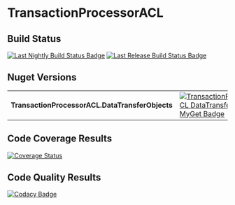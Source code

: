 # TransactionProcessorACL 

## Build Status

[![Last Nightly Build Status Badge](https://github.com/TransactionProcessing/TransactionProcessorACL/workflows/Nightly%20Build/badge.svg)](https://github.com/TransactionProcessing/TransactionProcessorACL/workflows/Nightly%20Build/badge.svg)
[![Last Release Build Status Badge](https://github.com/TransactionProcessing/TransactionProcessorACL/workflows/Release/badge.svg)](https://github.com/TransactionProcessing/TransactionProcessorACL/workflows/Release/badge.svg)


## Nuget Versions
|||
| --- | --- |
| **TransactionProcessorACL.DataTransferObjects** | [![TransactionProcessorACL DataTransferObjects MyGet Badge](https://buildstats.info/myget/transactionprocessing/TransactionProcessorACL.DataTransferObjects)](https://buildstats.info/myget/transactionprocessing/TransactionProcessorACL.DataTransferObjects) |

## Code Coverage Results

[![Coverage Status](https://coveralls.io/repos/github/StuartFerguson/TransactionProcessorACL/badge.svg)](https://coveralls.io/github/StuartFerguson/TransactionProcessorACL)

## Code Quality Results

[![Codacy Badge](https://api.codacy.com/project/badge/Grade/0c614670e9e34ddba1d04c0d790fc969)](https://www.codacy.com/manual/stuart_ferguson1/TransactionProcessorACL?utm_source=github.com&amp;utm_medium=referral&amp;utm_content=TransactionProcessing/TransactionProcessorACL&amp;utm_campaign=Badge_Grade)
